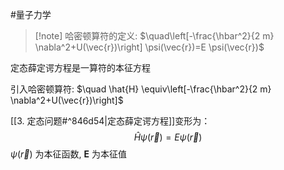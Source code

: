 #量子力学 


>[!note] 哈密顿算符的定义: $\quad\left[-\frac{\hbar^2}{2 m} \nabla^2+U(\vec{r})\right] \psi(\vec{r})=E \psi(\vec{r})$

定态薛定谔方程是一算符的本征方程

引入哈密顿算符: $\quad \hat{H} \equiv\left[-\frac{\hbar^2}{2 m} \nabla^2+U(\vec{r})\right]$

[[3. 定态问题#^846d54|定态薛定谔方程]]变形为：
$$
\hat{H} \psi(\vec{r})=E \psi(\vec{r})
$$
$\psi(\vec{r})$ 为本征函数, $\boldsymbol{E}$ 为本征值